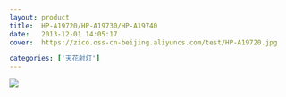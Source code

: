 ```yaml
---
layout: product
title:  HP-A19720/HP-A19730/HP-A19740
date:   2013-12-01 14:05:17
cover:	https://zico.oss-cn-beijing.aliyuncs.com/test/HP-A19720.jpg

categories: ['天花射灯']
---
```


![](https://zico.oss-cn-beijing.aliyuncs.com/test/bt6fk.png)